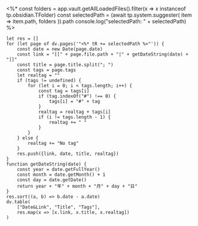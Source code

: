 <%*
	const folders = app.vault.getAllLoadedFiles().filter(x => x instanceof tp.obsidian.TFolder)
	const selectedPath = (await tp.system.suggester(
		item => item.path,
		folders
	)).path
	console.log("selectedPath: " + selectedPath)
%>

```dataviewjs
let res = []
for (let page of dv.pages('"<%* tR += selectedPath %>"')) {
	const date = new Date(page.date)
	const link = "[[" + page.file.path + "|" + getDateString(date) + "]]"
	const title = page.title.split("; ")
	const tags = page.tags
	let realtag = ""
	if (tags != undefined) {
		for (let i = 0; i < tags.length; i++) {
			const tag = tags[i]
			if (tag.indexOf("#") !== 0) {
				tags[i] = "#" + tag
			}
			realtag = realtag + tags[i]
			if (i != tags.length - 1) {
				realtag += " "
			}
		}
	} else {
		realtag += "No tag"
	}
	res.push({link, date, title, realtag})
}
function getDateString(date) {
	const year = date.getFullYear()
	const month = date.getMonth() + 1
	const day = date.getDate()
	return year + "年" + month + "月" + day + "日"
}
res.sort((a, b) => b.date - a.date)
dv.table(
	["Date&Link", "Title", "Tags"], 
	res.map(x => [x.link, x.title, x.realtag])
)
```